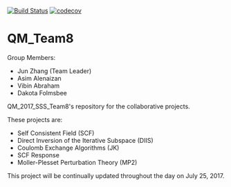 [![Build Status](https://travis-ci.org/MolSSI-SSS/QM_2017_SSS_Team8.svg?branch=master)](https://travis-ci.org/MolSSI-SSS/QM_2017_SSS_Team8)
[![codecov](https://codecov.io/gh/batcode22/QM_2017_SSS_Team8/branch/master/graph/badge.svg)](https://codecov.io/gh/batcode22/QM_2017_SSS_Team8)

# QM_Team8

Group Members:
- Jun Zhang (Team Leader)
- Asim Alenaizan
- Vibin Abraham
- Dakota Folmsbee

QM_2017_SSS_Team8's repository for the collaborative projects.

These projects are:
- Self Consistent Field (SCF)
- Direct Inversion of the Iterative Subspace (DIIS)
- Coulomb Exchange Algorithms (JK)
- SCF Response
- Moller-Plesset Perturbation Theory (MP2)

This project will be continually updated throughout the day on July 25, 2017.
